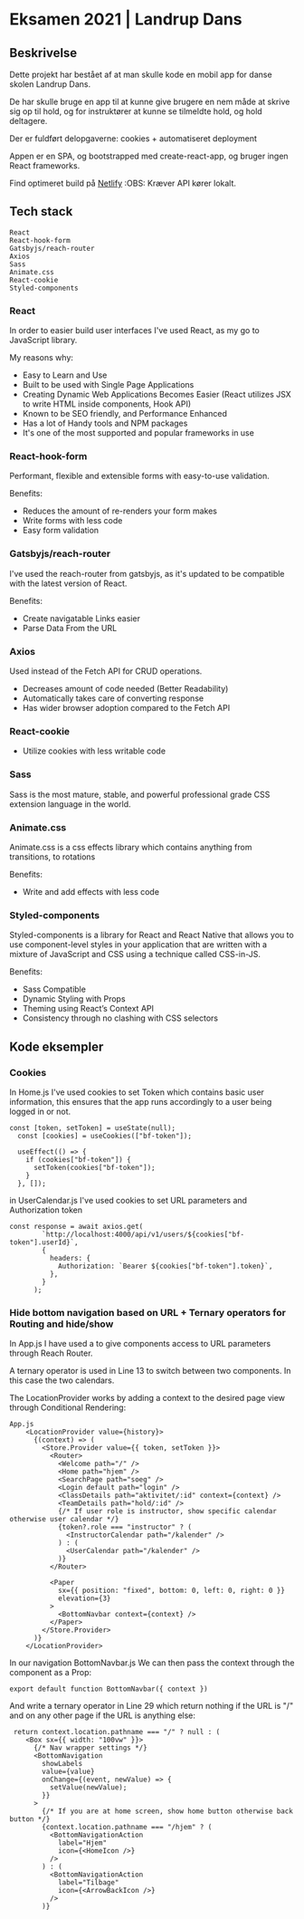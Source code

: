 # Eksamen 2021 | Landrup Dans

## Beskrivelse

Dette projekt har bestået af at man skulle kode en mobil app for danse skolen Landrup Dans.

De har skulle bruge en app til at kunne give brugere en nem måde at skrive sig op til hold, og for instruktører at kunne se tilmeldte hold, og hold deltagere.

Der er fuldført delopgaverne: cookies + automatiseret deployment

Appen er en SPA, og bootstrapped med create-react-app, og bruger ingen React frameworks.

Find optimeret build på [Netlify](https://landrupdans.netlify.app/) :OBS: Kræver API kører lokalt.

## Tech stack

```
React
React-hook-form
Gatsbyjs/reach-router
Axios
Sass
Animate.css
React-cookie
Styled-components
```

### React

In order to easier build user interfaces I've used React, as my go to JavaScript library.

My reasons why:

- Easy to Learn and Use
- Built to be used with Single Page Applications
- Creating Dynamic Web Applications Becomes Easier
  (React utilizes JSX to write HTML inside components, Hook API)
- Known to be SEO friendly, and Performance Enhanced
- Has a lot of Handy tools and NPM packages
- It's one of the most supported and popular frameworks in use

### React-hook-form

Performant, flexible and extensible forms with easy-to-use validation.

Benefits:

- Reduces the amount of re-renders your form makes
- Write forms with less code
- Easy form validation

### Gatsbyjs/reach-router

I've used the reach-router from gatsbyjs, as it's updated to be compatible with the latest version of React.

Benefits:

- Create navigatable Links easier
- Parse Data From the URL

### Axios

Used instead of the Fetch API for CRUD operations.

- Decreases amount of code needed (Better Readability)
- Automatically takes care of converting response
- Has wider browser adoption compared to the Fetch API

### React-cookie

- Utilize cookies with less writable code

### Sass

Sass is the most mature, stable, and powerful professional grade CSS extension language in the world.

### Animate.css

Animate.css is a css effects library which contains anything from transitions, to rotations

Benefits:

- Write and add effects with less code

### Styled-components

Styled-components is a library for React and React Native that allows you to use component-level styles in your application that are written with a mixture of JavaScript and CSS using a technique called CSS-in-JS.

Benefits:

- Sass Compatible
- Dynamic Styling with Props
- Theming using React’s Context API
- Consistency through no clashing with CSS selectors

## Kode eksempler

### Cookies

In Home.js I've used cookies to set Token which contains basic user information, this ensures that the app runs accordingly to a user being logged in or not.

```react
const [token, setToken] = useState(null);
  const [cookies] = useCookies(["bf-token"]);

  useEffect(() => {
    if (cookies["bf-token"]) {
      setToken(cookies["bf-token"]);
    }
  }, []);
```

in UserCalendar.js I've used cookies to set URL parameters and Authorization token

```react
const response = await axios.get(
        `http://localhost:4000/api/v1/users/${cookies["bf-token"].userId}`,
        {
          headers: {
            Authorization: `Bearer ${cookies["bf-token"].token}`,
          },
        }
      );
```

### Hide bottom navigation based on URL + Ternary operators for Routing and hide/show

In App.js I have used a <LocationProvider> to give components access to URL parameters through Reach Router.

A ternary operator is used in Line 13 to switch between two components. In this case the two calendars.

The LocationProvider works by adding a context to the desired page view through Conditional Rendering:

```react
App.js
    <LocationProvider value={history}>
      {(context) => (
        <Store.Provider value={{ token, setToken }}>
          <Router>
            <Welcome path="/" />
            <Home path="hjem" />
            <SearchPage path="soeg" />
            <Login default path="login" />
            <ClassDetails path="aktivitet/:id" context={context} />
            <TeamDetails path="hold/:id" />
            {/* If user role is instructor, show specific calendar otherwise user calendar */}
            {token?.role === "instructor" ? (
              <InstructorCalendar path="/kalender" />
            ) : (
              <UserCalendar path="/kalender" />
            )}
          </Router>

          <Paper
            sx={{ position: "fixed", bottom: 0, left: 0, right: 0 }}
            elevation={3}
          >
            <BottomNavbar context={context} />
          </Paper>
        </Store.Provider>
      )}
    </LocationProvider>
```

In our navigation BottomNavbar.js
We can then pass the context through the component as a Prop:

```react
export default function BottomNavbar({ context })
```

And write a ternary operator in Line 29 which return nothing if the URL is "/" and <BottomNavigation> on any other page if the URL is anything else:

```react
 return context.location.pathname === "/" ? null : (
    <Box sx={{ width: "100vw" }}>
      {/* Nav wrapper settings */}
      <BottomNavigation
        showLabels
        value={value}
        onChange={(event, newValue) => {
          setValue(newValue);
        }}
      >
        {/* If you are at home screen, show home button otherwise back button */}
        {context.location.pathname === "/hjem" ? (
          <BottomNavigationAction
            label="Hjem"
            icon={<HomeIcon />}
          />
        ) : (
          <BottomNavigationAction
            label="Tilbage"
            icon={<ArrowBackIcon />}
          />
        )}
```
